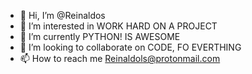 - 👋 Hi, I’m @Reinaldos
- 👀 I’m interested in WORK HARD ON A PROJECT
- 🌱 I’m currently PYTHON! IS AWESOME
- 💞️ I’m looking to collaborate on CODE, FO EVERTHING
- 📫 How to reach me Reinaldols@protonmail.com

<!---
Reinaldos/Reinaldos is a ✨ special ✨ repository because its `README.md` (this file) appears on your GitHub profile.
You can click the Preview link to take a look at your changes.
--->

